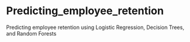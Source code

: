 # Predicting_employee_retention
Predicting employee retention using Logistic Regression, Decision Trees, and Random Forests
